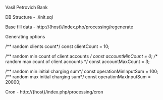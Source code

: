 Vasil Petrovich Bank

DB Structure - ./init.sql

Base fill data - http://{host}/index.php/processing/regenerate

Generating options

/** random clients count*/
const clientCount = 10;

/** random min count of client accounts */
const accountMinCount = 0;
/** random max count of client accounts */
const accountMaxCount = 3;

/** random min initial charging sum*/
const operationMinInputSum = 100;
/** random max initial charging sum*/
const operationMaxInputSum = 20000;

Cron - http://{host}/index.php/processing/cron
